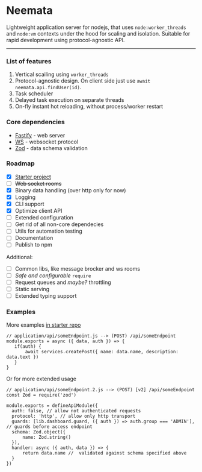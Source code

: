 # Neemata

Lightweight application server for nodejs, that uses `node:worker_threads` and `node:vm` contexts under the hood for scaling and isolation. Suitable for rapid development using protocol-agnostic API.

---

### List of features

1. Vertical scailing using `worker_threads`
2. Protocol-agnostic design. On client side just use `await neemata.api.findUser(id)`.
3. Task scheduler
4. Delayed task execution on separate threads
5. On-fly instant hot reloading, without process/worker restart

### Core dependencies

- [Fastify](https://github.com/fastify/fastify) - web server
- [WS](https://github.com/websockets/ws) - websocket protocol
- [Zod](https://github.com/colinhacks/zod) - data schema validation

### Roadmap

- [x] [Starter project](https://github.com/denis-ilchishin/neemata-starter)
- [ ] ~~Web socket rooms~~
- [x] Binary data handling (over http only for now)
- [x] Logging
- [x] CLI support
- [x] Optimize client API
- [ ] Extended configuration
- [ ] Get rid of all non-core dependecies
- [ ] Utils for automation testing
- [ ] Documentation
- [ ] Publish to npm

Additional:
- [ ] Common libs, like message brocker and ws rooms 
- [ ] _Safe and configurable_ `require`
- [ ] Request queues and _maybe?_ throttling
- [ ] Static serving
- [ ] Extended typing support

### Examples

More examples [in starter repo](https://github.com/denis-ilchishin/neemata-starter)

```JS
// application/api/someEndpoint.js --> (POST) /api/someEndpoint
module.exports = async ({ data, auth }) => {
   if(auth) {
       await services.createPost({ name: data.name, description: data.text })
   }
}
```

Or for more extended usage

```JS
// application/api/someEndpoint.2.js --> (POST) [v2] /api/someEndpoint
const Zod = require('zod')

module.exports = defineApiModule({
  auth: false, // allow not authenticated requests
  protocol: 'http', // allow only http transport
  guards: [lib.dashboard.guard, ({ auth }) => auth.group === 'ADMIN'], // guards before access endpoint
  schema: Zod.object({
      name: Zod.string()
  }),
  handler: async ({ auth, data }) => {
      return data.name //  validated against schema specified above
  }
})
```
